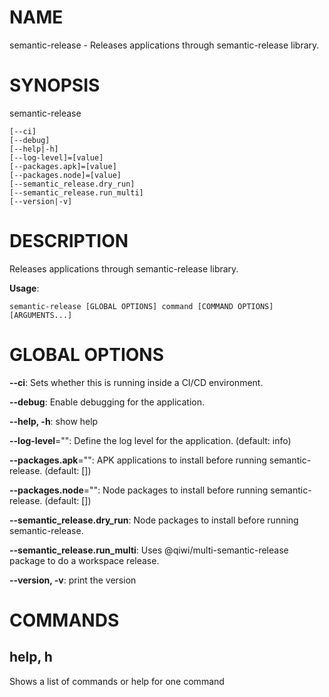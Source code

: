 <!-- clidocs -->

# NAME

semantic-release - Releases applications through semantic-release library.

# SYNOPSIS

semantic-release

```
[--ci]
[--debug]
[--help|-h]
[--log-level]=[value]
[--packages.apk]=[value]
[--packages.node]=[value]
[--semantic_release.dry_run]
[--semantic_release.run_multi]
[--version|-v]
```

# DESCRIPTION

Releases applications through semantic-release library.

**Usage**:

```
semantic-release [GLOBAL OPTIONS] command [COMMAND OPTIONS] [ARGUMENTS...]
```

# GLOBAL OPTIONS

**--ci**: Sets whether this is running inside a CI/CD environment.

**--debug**: Enable debugging for the application.

**--help, -h**: show help

**--log-level**="": Define the log level for the application. (default: info)

**--packages.apk**="": APK applications to install before running semantic-release. (default: [])

**--packages.node**="": Node packages to install before running semantic-release. (default: [])

**--semantic_release.dry_run**: Node packages to install before running semantic-release.

**--semantic_release.run_multi**: Uses @qiwi/multi-semantic-release package to do a workspace release.

**--version, -v**: print the version

# COMMANDS

## help, h

Shows a list of commands or help for one command

<!-- clidocsstop -->
